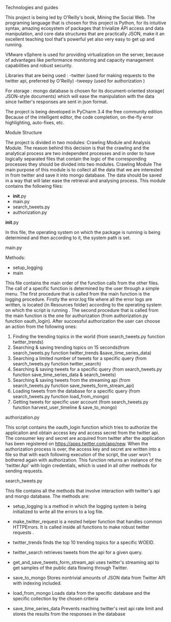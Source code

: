 Technologies and guides

This project is being led by O'Reilly's book,  Mining the Social Web.
The programing language that is chosen for this project is Python, for its intuitive syntax, amazing ecosystem of packages that trivialize API access and data manipulation, and core data structures that are practically JSON, make it an excellent teaching tool that's powerful yet also very easy to get up and running.

VMware vSphere is used for providing virtualization on the server, because of advantages like performance monitoring and capacity management capabilities and robust security.

Libraries that are being used  : 
-twitter (used for making requests to the twitter api, preferred by O'Reilly)
-tweepy (used for authorization )

For storage : mongo database is chosen for its document-oriented storage( JSON-style documents) which will ease the manipulation with the data since twitter's responses are sent in json format.

The project is being developed in PyCharm 3.4 the free community edition 
Because of the intelligent editor, the code completion, on-the-fly error highlighting, auto-fixes, etc.

Module Structure

The project is divided in two modules: 	Crawling Module and Analysis Module. The reason behind this decision is that the crawling and the analytical process are two independent processes and in order to have logically separated files that contain the logic of the corresponding processes they should be divided into two modules.
Crawling Module
The main purpose of this module is to collect all the data that we are interested in from twitter and save it into mongo database. The data should be saved in a way that will later ease the retrieval and analysing process. This module contains the following files:

 -	__init__.py
 -	main.py
 -	search_tweets.py
 -	authorization.py

__init__.py

In this file, the operating system on which the package is running is being determined and then according to it, the system path is set. 

main.py

Methods:
 -	setup_logging
 -	main

This file contains the main order of the function calls from the other files. The call of a specific function is determined by the user through a simple menu. The first procedure that is called from the main function is the logging procedure. Firstly the error.log file where all the error logs are written, is located (in Resources folder) according to the operating system on which the script is running . The second procedure that is called from the main function is the one for authorization (from authorization.py function oauth_login).  After successful authorization the user can choose an action from the following ones: 
1.	Finding the trending topics in the world (from search_tweets.py function twitter_trends)
2.	Searching & saving trending topics on 15 seconds(from search_tweets.py function twitter_trends &save_time_series_data)
3.	Searching a limited number of tweets for a specific query  (from search_tweets.py function twitter_search)
4.	Searching & saving tweets for a specific query (from search_tweets.py function save_time_series_data & search_tweets)
5.	Searching & saving tweets from the streaming api (from search_tweets.py function save_tweets_form_stream_api)
6.	Loading tweets from the database for a specific query (from search_tweets.py function load_from_mongo)
7.	Getting tweets for specific user account (from search_tweets.py function harvest_user_timeline  & save_to_mongo)

authorization.py

This script contains the oauth_login function which tries to authorize the applicaiton and obtain access key  and access secret from the twitter api. The consumer key and secret are acquired from twitter after the application has been registered on https://apps.twitter.com/app/new. When the authorization process is over, the access key and secret are written into a file so that with each following execution of the script, the user won't bothered again with authorization. This function returns an instance of the  'twitter.Api'  with login credentials, which is used in all other methods for sending requests.

search_tweets.py

This file contains all the methods that involve interaction with twitter's api and mongo database. The methods are:
-	setup_logging is a method in which the logging system is being initialized to write all the errors to a log file.
-	make_twitter_request  is a nested helper function that handles common HTTPErrors. It is called inside all functions to make robust twitter requests .
-	twitter_trends  finds the top 10 trending topics for a specific WOEID.
-	twitter_search   retrieves tweets from the api for a given query.
-	get_and_save_tweets_form_stream_api  uses twitter's streaming api to get samples of the public data flowing through Twitter.

-	save_to_mongo  Stores nontrivial amounts of JSON data from Twitter API with indexing included.
-	load_from_mongo  Loads data from the specific database and the specific collection by the chosen criteria
-	save_time_series_data  Prevents reaching twitter's rest api rate limit and stores the results from the responses in the database 

